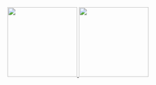 <div align="center">
  <a href="https://github.com/gcomartins">
  <img height="160em" src="/lib/src/imgs/printLight"/>
  <img height="160em" src="h/lib/src/imgs/printDark"/>
</div>